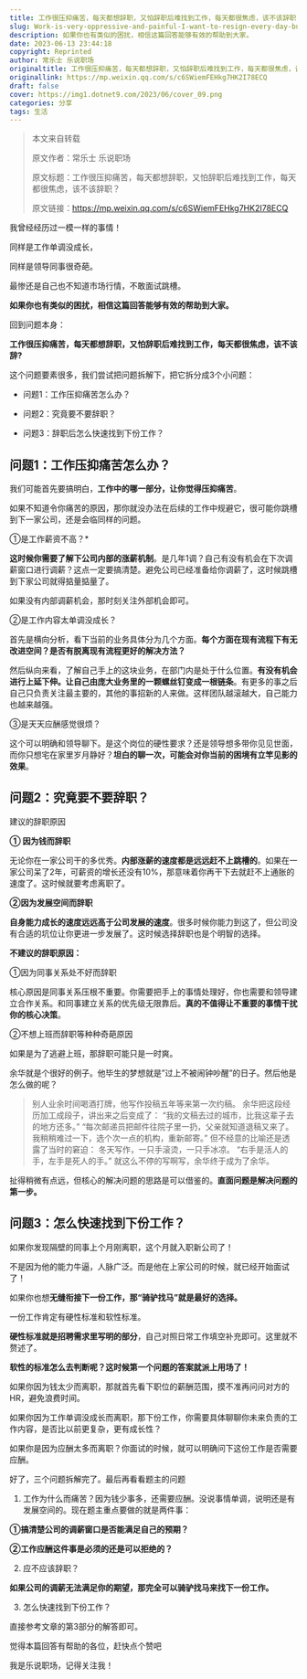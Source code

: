 ```yaml
---
title: 工作很压抑痛苦，每天都想辞职，又怕辞职后难找到工作，每天都很焦虑，该不该辞职？
slug: Work-is-very-oppressive-and-painful-I-want-to-resign-every-day-but-I-am-afraid-that-it-will-be-difficult-to-find-a-job-after-resigning-I-feel-anxious-every-day-Should-I-resign
description: 如果你也有类似的困扰，相信这篇回答能够有效的帮助到大家。
date: 2023-06-13 23:44:18
copyright: Reprinted
author: 常乐士 乐说职场
originaltitle: 工作很压抑痛苦，每天都想辞职，又怕辞职后难找到工作，每天都很焦虑，该不该辞职？
originallink: https://mp.weixin.qq.com/s/c6SWiemFEHkg7HK2I78ECQ
draft: false
cover: https://img1.dotnet9.com/2023/06/cover_09.png
categories: 分享
tags: 生活
---
```


> 本文来自转载
>
> 原文作者：常乐士 乐说职场
>
> 原文标题：工作很压抑痛苦，每天都想辞职，又怕辞职后难找到工作，每天都很焦虑，该不该辞职？
>
> 原文链接：https://mp.weixin.qq.com/s/c6SWiemFEHkg7HK2I78ECQ

我曾经经历过一模一样的事情！

同样是工作单调没成长，

同样是领导同事很奇葩。

最惨还是自己也不知道市场行情，不敢面试跳槽。

**如果你也有类似的困扰，相信这篇回答能够有效的帮助到大家。**

回到问题本身：

**工作很压抑痛苦，每天都想辞职，又怕辞职后难找到工作，每天都很焦虑，该不该辞?**

这个问题要素很多，我们尝试把问题拆解下，把它拆分成3个小问题：

- 问题1：工作压抑痛苦怎么办？

- 问题2：究竟要不要辞职？

- 问题3：辞职后怎么快速找到下份工作？

## 问题1：工作压抑痛苦怎么办？

我们可能首先要搞明白，**工作中的哪一部分，让你觉得压抑痛苦**。

如果不知道令你痛苦的原因，那你就没办法在后续的工作中规避它，很可能你跳槽到下一家公司，还是会临同样的问题。

①是工作薪资不高？*

**这时候你需要了解下公司内部的涨薪机制**。是几年1调？自己有没有机会在下次调薪窗口进行调薪？这点一定要搞清楚。避免公司已经准备给你调薪了，这时候跳槽到下家公司就得掂量掂量了。

如果没有内部调薪机会，那时刻关注外部机会即可。

②是工作内容太单调没成长？

首先是横向分析，看下当前的业务具体分为几个方面。**每个方面在现有流程下有无改进空间？是否有脱离现有流程更好的解决方法？**

然后纵向来看，了解自己手上的这块业务，在部门内是处于什么位置。**有没有机会进行上延下伸。让自己由庞大业务里的一颗螺丝钉变成一根链条**。有更多的事之后自己只负责关注最主要的，其他的事招新的人来做。这样团队越滚越大，自己能力也越来越强。

③是天天应酬感觉很烦？

这个可以明确和领导聊下。是这个岗位的硬性要求？还是领导想多带你见见世面，而你只想宅在家里岁月静好？**坦白的聊一次，可能会对你当前的困境有立竿见影的效果**。

## 问题2：究竟要不要辞职？

建议的辞职原因

**① 因为钱而辞职**

无论你在一家公司干的多优秀。**内部涨薪的速度都是远远赶不上跳槽的**。如果在一家公司呆了2年，可薪资的增长还没有10%，那意味着你再干下去就赶不上通胀的速度了。这时候就要考虑离职了。

**②因为发展空间而辞职**

**自身能力成长的速度远远高于公司发展的速度**。很多时候你能力到这了，但公司没有合适的坑位让你更进一步发展了。这时候选择辞职也是个明智的选择。

**不建议的辞职原因：**

①因为同事关系处不好而辞职

核心原因是同事关系压根不重要。你需要把手上的事情处理好，你也需要和领导建立合作关系。和同事建立关系的优先级无限靠后。**真的不值得让不重要的事情干扰你的核心决策**。

②不想上班而辞职等种种奇葩原因

如果是为了逃避上班，那辞职可能只是一时爽。

余华就是个很好的例子。他毕生的梦想就是”过上不被闹钟吵醒”的日子。然后他是怎么做的呢？

>别人业余时间喝酒打牌，他写作投稿五年等来第一次约稿。
余华把这段经历加工成段子，讲出来之后变成了：
“我的文稿去过的城市，比我这辈子去的地方还多。”
“每次邮递员把邮件往院子里一扔，父亲就知道退稿又来了。
我稍稍难过一下，选个次一点的机构，重新邮寄。”
但不经意的比喻还是透露了当时的窘迫：
冬天写作，一只手滚烫，一只手冰凉。
“右手是活人的手，左手是死人的手。”
就这么不停的写啊写，余华终于成为了余华。

扯得稍微有点远，但核心的解决问题的思路是可以借鉴的。**直面问题是解决问题的第一步。**

## 问题3：怎么快速找到下份工作？

如果你发现隔壁的同事上个月刚离职，这个月就入职新公司了！

不是因为他的能力牛逼，人脉广泛。而是他在上家公司的时候，就已经开始面试了！

如果你也想**无缝衔接下一份工作，那“骑驴找马”就是最好的选择。**

一份工作肯定有硬性标准和软性标准。

**硬性标准就是招聘需求里写明的部分**，自己对照日常工作填空补充即可。这里就不赘述了。

**软性的标准怎么去判断呢？这时候第一个问题的答案就派上用场了！**

如果你因为钱太少而离职，那就首先看下职位的薪酬范围，摸不准再问问对方的HR，避免浪费时间。

如果你因为工作单调没成长而离职，那下份工作，你需要具体聊聊你未来负责的工作内容，是否比以前更复杂，更有成长性？

如果你是因为应酬太多而离职？你面试的时候，就可以明确问下这份工作是否需要应酬。

好了，三个问题拆解完了。最后再看看题主的问题

1. 工作为什么而痛苦？因为钱少事多，还需要应酬。没说事情单调，说明还是有发展空间的。现在题主重点要做的就是两件事：

**①搞清楚公司的调薪窗口是否能满足自己的预期？**

**②工作应酬这件事是必须的还是可以拒绝的？**

2. 应不应该辞职？

**如果公司的调薪无法满足你的期望，那完全可以骑驴找马来找下一份工作。**

3. 怎么快速找到下份工作？

直接参考文章的第3部分的解答即可。

觉得本篇回答有帮助的各位，赶快点个赞吧

我是乐说职场，记得关注我！